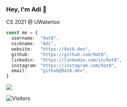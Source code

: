 ### Hey, I'm Adi :wave:

CS 2021 @ UWaterloo

```typescript
const me = {
  username:  "9at8",
  nickname:  "Adi",
  website:   "https://9at8.dev",
  github:    "https://github.com/9at8",
  linkedin:  "https://linkedin.com/in/9at8",
  instagram: "https://instagram.com/9at8",
  email:     "github@9at8.dev",
}
```

<img src="https://github-readme-stats.vercel.app/api?username=9at8&show_icons=true&count_private=true" />

<!-- <img src="https://github-readme-stats.vercel.app/api/top-langs?username=9at8&layout=compact&hide=python" />
-->

![Visitors](https://visitor-badge.laobi.icu/badge?page_id=9at8.9at8)
